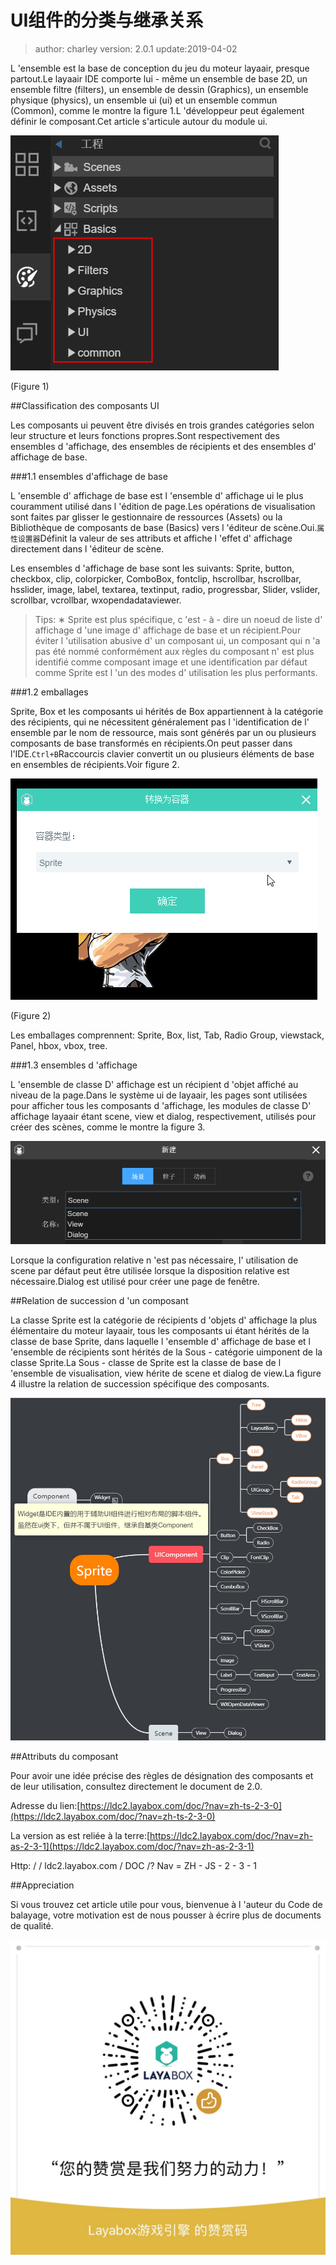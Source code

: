 # UI组件的分类与继承关系


> author: charley	  version: 2.0.1	update:2019-04-02

L 'ensemble est la base de conception du jeu du moteur layaair, presque partout.Le layaair IDE comporte lui - même un ensemble de base 2D, un ensemble filtre (filters), un ensemble de dessin (Graphics), un ensemble physique (physics), un ensemble ui (ui) et un ensemble commun (Common), comme le montre la figure 1.L 'développeur peut également définir le composant.Cet article s'articule autour du module ui.

![图1](img/1.png) 


(Figure 1)



##Classification des composants UI

Les composants ui peuvent être divisés en trois grandes catégories selon leur structure et leurs fonctions propres.Sont respectivement des ensembles d 'affichage, des ensembles de récipients et des ensembles d' affichage de base.

###1.1 ensembles d'affichage de base

L 'ensemble d' affichage de base est l 'ensemble d' affichage ui le plus couramment utilisé dans l 'édition de page.Les opérations de visualisation sont faites par glisser le gestionnaire de ressources (Assets) ou la Bibliothèque de composants de base (Basics) vers l 'éditeur de scène.Oui.`属性设置器`Définit la valeur de ses attributs et affiche l 'effet d' affichage directement dans l 'éditeur de scène.

Les ensembles d 'affichage de base sont les suivants: Sprite, button, checkbox, clip, colorpicker, ComboBox, fontclip, hscrollbar, hscrollbar, hsslider, image, label, textarea, textinput, radio, progressbar, Slider, vslider, scrollbar, vcrollbar, wxopendadataviewer.

> Tips: ∗ Sprite est plus spécifique, c 'est - à - dire un noeud de liste d' affichage d 'une image d' affichage de base et un récipient.Pour éviter l 'utilisation abusive d' un composant ui, un composant qui n 'a pas été nommé conformément aux règles du composant n' est plus identifié comme composant image et une identification par défaut comme Sprite est l 'un des modes d' utilisation les plus performants.

###1.2 emballages

Sprite, Box et les composants ui hérités de Box appartiennent à la catégorie des récipients, qui ne nécessitent généralement pas l 'identification de l' ensemble par le nom de ressource, mais sont générés par un ou plusieurs composants de base transformés en récipients.On peut passer dans l'IDE.`Ctrl+B`Raccourcis clavier convertit un ou plusieurs éléments de base en ensembles de récipients.Voir figure 2.

![动图3](img/2.gif) 


(Figure 2)

Les emballages comprennent: Sprite, Box, list, Tab, Radio Group, viewstack, Panel, hbox, vbox, tree.

###1.3 ensembles d 'affichage

L 'ensemble de classe D' affichage est un récipient d 'objet affiché au niveau de la page.Dans le système ui de layaair, les pages sont utilisées pour afficher tous les composants d 'affichage, les modules de classe D' affichage layaair étant scene, view et dialog, respectivement, utilisés pour créer des scènes, comme le montre la figure 3.

![图3](img/3.png) 


Lorsque la configuration relative n 'est pas nécessaire, l' utilisation de scene par défaut peut être utilisée lorsque la disposition relative est nécessaire.Dialog est utilisé pour créer une page de fenêtre.



##Relation de succession d 'un composant

La classe Sprite est la catégorie de récipients d 'objets d' affichage la plus élémentaire du moteur layaair, tous les composants ui étant hérités de la classe de base Sprite, dans laquelle l 'ensemble d' affichage de base et l 'ensemble de récipients sont hérités de la Sous - catégorie uimponent de la classe Sprite.La Sous - classe de Sprite est la classe de base de l 'ensemble de visualisation, view hérite de scene et dialog de view.La figure 4 illustre la relation de succession spécifique des composants.

![图4](img/4.png)



##Attributs du composant

Pour avoir une idée précise des règles de désignation des composants et de leur utilisation, consultez directement le document de 2.0.

Adresse du lien:[https://ldc2.layabox.com/doc/?nav=zh-ts-2-3-0](https://ldc2.layabox.com/doc/?nav=zh-ts-2-3-0)

La version as est reliée à la terre:[https://ldc2.layabox.com/doc/?nav=zh-as-2-3-1](https://ldc2.layabox.com/doc/?nav=zh-as-2-3-1)

Http: / / ldc2.layabox.com / DOC /? Nav = ZH - JS - 2 - 3 - 1





##Appreciation

Si vous trouvez cet article utile pour vous, bienvenue à l 'auteur du Code de balayage, votre motivation est de nous pousser à écrire plus de documents de qualité.

![wechatPay](../../../../wechatPay.jpg) 